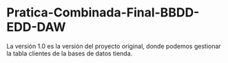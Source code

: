 # Pratica-Combinada-Final-BBDD-EDD-DAW
La versión 1.0 es la versión del proyecto original, donde podemos gestionar la tabla clientes de la bases de datos tienda.
